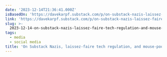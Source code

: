 ```yaml
---
date: '2023-12-14T21:36:41.000Z'
isBasedOn: 'https://davekarpf.substack.com/p/on-substack-nazis-laissez-faire-tech'
link: 'https://davekarpf.substack.com/p/on-substack-nazis-laissez-faire-tech'
slug: >-
  2023-12-14-on-substack-nazis-laissez-faire-tech-regulation-and-mouse-poop-in-cereal
tags:
  - media
  - social media
title: 'On Substack Nazis, laissez-faire tech regulation, and mouse-poop-in-cereal-'
---
```


